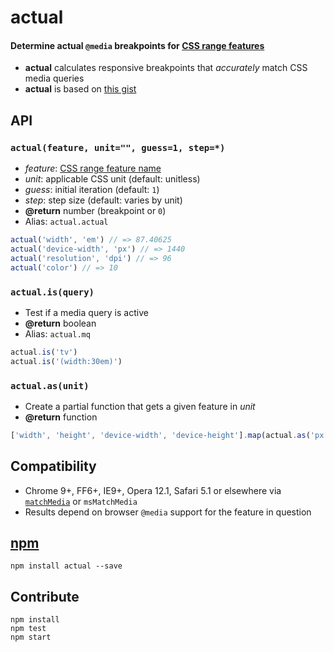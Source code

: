 # actual

#### Determine actual `@media` breakpoints for [CSS <b>range</b> features](http://dev.w3.org/csswg/mediaqueries4/#media-descriptor-table)

- <b>actual</b> calculates responsive breakpoints that <em>accurately</em> match CSS media queries
- <b>actual</b> is based on [this gist](https://gist.github.com/ryanve/7924792)

## API

### `actual(feature, unit="", guess=1, step=*)`

- <var>feature</var>: [CSS range feature name](http://dev.w3.org/csswg/mediaqueries4/#media-descriptor-table)
- <var>unit</var>: applicable CSS unit (default: unitless)
- <var>guess</var>: initial iteration (default: `1`)
- <var>step</var>: step size (default: varies by unit)
- <b>@return</b> number (breakpoint or `0`)
- Alias: `actual.actual`

```js
actual('width', 'em') // => 87.40625
actual('device-width', 'px') // => 1440
actual('resolution', 'dpi') // => 96
actual('color') // => 10
```

### `actual.is(query)`
- Test if a media query is active
- <b>@return</b> boolean
- Alias: `actual.mq`

```js
actual.is('tv')
actual.is('(width:30em)')
```

### `actual.as(unit)`
- Create a partial function that gets a given feature in <var>unit</var>
- <b>@return</b> function

```js
['width', 'height', 'device-width', 'device-height'].map(actual.as('px'))
```

## Compatibility

- Chrome 9+, FF6+, IE9+, Opera 12.1, Safari 5.1 or elsewhere via [`matchMedia`](https://developer.mozilla.org/en-US/docs/Web/API/Window.matchMedia#Browser_compatibility) or `msMatchMedia`
- Results depend on browser `@media` support for the feature in question

## [npm](https://www.npmjs.com/package/actual)

```
npm install actual --save
```

## Contribute

```
npm install
npm test
npm start
```
